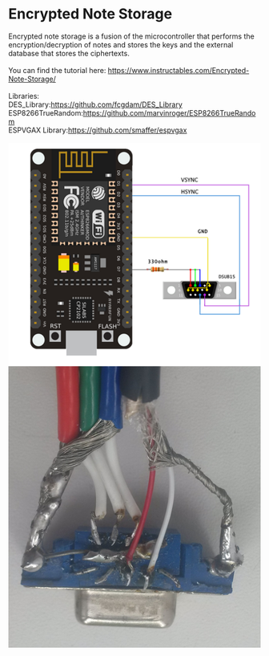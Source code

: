 # Encrypted Note Storage
Encrypted note storage is a fusion of the microcontroller that performs the encryption/decryption of notes and stores the keys and the external database that stores the ciphertexts.<br><br>
You can find the tutorial here: https://www.instructables.com/Encrypted-Note-Storage/<br><br>
Libraries:<br>
DES_Library:https://github.com/fcgdam/DES_Library<br>
ESP8266TrueRandom:https://github.com/marvinroger/ESP8266TrueRandom<br>
ESPVGAX Library:https://github.com/smaffer/espvgax<br><br>
![image text](https://github.com/Northstrix/Fuzzy-invention/blob/main/Circuit_diagram.png)
